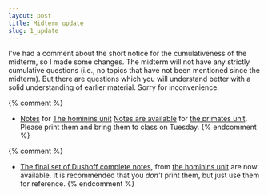 ```yaml
---
layout: post
title: Midterm update
slug: 1_update
---
```


I've had a comment about the short notice for the cumulativeness of the midterm, so I made some changes. The midterm will not have any strictly cumulative questions (i.e., no topics that have not been mentioned since the midterm). But there are questions which you will understand better with a solid understanding of earlier material. Sorry for inconvenience. 

{% comment %} 
* [Notes](/materials/hominins.handouts.pdf) for [The hominins unit](/hominins.html)
[Notes are available](/materials/primates.handouts.pdf) for [the primates unit](/primates.html). Please print them and bring them to class on Tuesday.
{% endcomment %} 

{% comment %} 
* [The final set of Dushoff complete notes](/materials/hominins.complete.pdf), from [the hominins unit](/hominins.html) are now available. It is recommended that you _don't_ print them, but just use them for reference.
{% endcomment %} 
